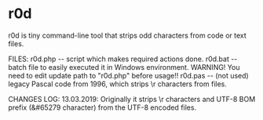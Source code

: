# r0d
r0d is tiny command-line tool that strips odd characters from code or text files.

FILES:
  r0d.php -- script which makes required actions done.
  r0d.bat -- batch file to easily executed it in Windows environment. WARNING! You need to edit update path to "r0d.php" before usage!!
  r0d.pas -- (not used) legacy Pascal code from 1996, which strips \r characters from files.


CHANGES LOG:
13.03.2019: Originally it strips \r characters and UTF-8 BOM prefix (&#65279 character) from the UTF-8 encoded files.
